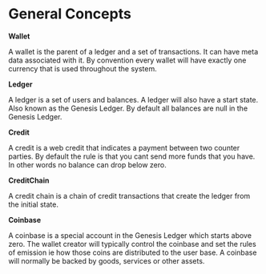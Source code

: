 # General Concepts

**Wallet**

A wallet is the parent of a ledger and a set of transactions.  It can have meta data associated with it.  By convention every wallet will have exactly one currency that is used throughout the system.

**Ledger**

A ledger is a set of users and balances.  A ledger will also have a start state.  Also known as the Genesis Ledger.  By default all balances are null in the Genesis Ledger.

**Credit**

A credit is a web credit that indicates a payment between two counter parties.  By default the rule is that you cant send more funds that you have.  In other words no balance can drop below zero.

**CreditChain**

A credit chain is a chain of credit transactions that create the ledger from the initial state.

**Coinbase**

A coinbase is a special account in the Genesis Ledger which starts above zero.  The wallet creator will typically control the coinbase and set the rules of emission ie how those coins are distributed to the user base.  A coinbase will normally be backed by goods, services or other assets.

